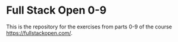 # Full Stack Open 0-9

This is the repository for the exercises from parts 0-9 of the course https://fullstackopen.com/.
